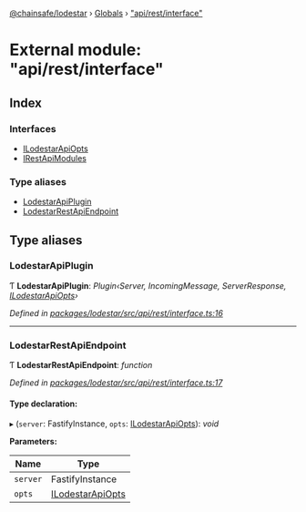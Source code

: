 [@chainsafe/lodestar](../README.md) › [Globals](../globals.md) › ["api/rest/interface"](_api_rest_interface_.md)

# External module: "api/rest/interface"

## Index

### Interfaces

* [ILodestarApiOpts](../interfaces/_api_rest_interface_.ilodestarapiopts.md)
* [IRestApiModules](../interfaces/_api_rest_interface_.irestapimodules.md)

### Type aliases

* [LodestarApiPlugin](_api_rest_interface_.md#lodestarapiplugin)
* [LodestarRestApiEndpoint](_api_rest_interface_.md#lodestarrestapiendpoint)

## Type aliases

###  LodestarApiPlugin

Ƭ **LodestarApiPlugin**: *Plugin‹Server, IncomingMessage, ServerResponse, [ILodestarApiOpts](../interfaces/_api_rest_interface_.ilodestarapiopts.md)›*

*Defined in [packages/lodestar/src/api/rest/interface.ts:16](https://github.com/ChainSafe/lodestar/blob/bd8798297/packages/lodestar/src/api/rest/interface.ts#L16)*

___

###  LodestarRestApiEndpoint

Ƭ **LodestarRestApiEndpoint**: *function*

*Defined in [packages/lodestar/src/api/rest/interface.ts:17](https://github.com/ChainSafe/lodestar/blob/bd8798297/packages/lodestar/src/api/rest/interface.ts#L17)*

#### Type declaration:

▸ (`server`: FastifyInstance, `opts`: [ILodestarApiOpts](../interfaces/_api_rest_interface_.ilodestarapiopts.md)): *void*

**Parameters:**

Name | Type |
------ | ------ |
`server` | FastifyInstance |
`opts` | [ILodestarApiOpts](../interfaces/_api_rest_interface_.ilodestarapiopts.md) |
